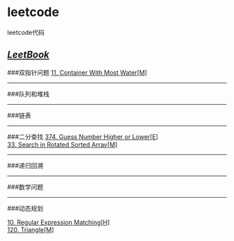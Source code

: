 # leetcode
leetcode代码

[*LeetBook*](https://www.gitbook.com/book/hk029/leetbook/details)
---

###双指针问题
[11. Container With Most Water[M]](https://leetcode.com/problems/container-with-most-water/?tab=Description)<br/>

---

###队列和堆栈

---

###链表

---

###二分查找
[374. Guess Number Higher or Lower[E]](https://leetcode.com/problems/guess-number-higher-or-lower/?tab=Description)<br/>
[33. Search in Rotated Sorted Array[M]](https://leetcode.com/problems/search-in-rotated-sorted-array/?tab=Description])<br/>

---

###递归回溯

---

###数学问题

---

###动态规划

[10. Regular Expression Matching[H]](https://leetcode.com/problems/regular-expression-matching/?tab=Description)<br/>
[120. Triangle[M]](https://leetcode.com/problems/triangle/?tab=Description)<br/>


